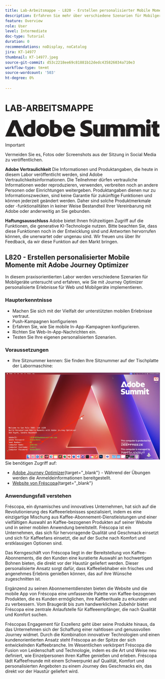 ```yaml
---
title: Lab-Arbeitsmappe - L820 - Erstellen personalisierter Mobile Momente mit Adobe Journey Optimizer
description: Erfahren Sie mehr über verschiedene Szenarien für Mobilgeräte und erfahren Sie, wie Sie mit Journey Optimizer personalisierte Erlebnisse für Web und Mobilgeräte implementieren.
feature: Overview
role: User
level: Intermediate
doc-type: Tutorial
duration: 0
recommendations: noDisplay, noCatalog
jira: KT-14977
thumbnail: KT-14977.jpeg
source-git-commit: d53c2218ee69c81881b12dedc435826034a710e3
workflow-type: tm+mt
source-wordcount: '503'
ht-degree: 0%

---
```



# LAB-ARBEITSMAPPE

![Adobe Summit - Alternativtext](/help/summit/l820-lab-workbook/assets/adobe-summit.png "Adobe Summit")

>[!IMPORTANT]
>
>Vermeiden Sie es, Fotos oder Screenshots aus der Sitzung in Social Media zu veröffentlichen.
>
>**Adobe Vertraulichkeit**
>Die Informationen und Produktangaben, die heute in diesem Labor veröffentlicht werden, sind Adobe Vertraulichkeitsinformationen.
>Die Teilnehmer dürfen vertrauliche Informationen weder reproduzieren, verwenden, verbreiten noch an andere Personen oder Einrichtungen weitergeben.
>Produktangaben dienen nur zu Informationszwecken, sind keine Garantie für zukünftige Funktionen und können jederzeit geändert werden. Daher sind solche Produktmerkmale oder -funktionalitäten in keiner Weise Bestandteil Ihrer Vereinbarung mit Adobe oder anderweitig an Sie gebunden.
>
>**Haftungsausschluss**
>Adobe bietet Ihnen frühzeitigen Zugriff auf die Funktionen, die generative KI-Technologie nutzen. Bitte beachten Sie, dass diese Funktionen noch in der Entwicklung sind und Antworten hervorrufen können, die unerwartet oder ungenau sind. Wir freuen uns über Ihr Feedback, da wir diese Funktion auf den Markt bringen.

## L820 - Erstellen personalisierter Mobile Momente mit Adobe Journey Optimizer

In diesem praxisorientierten Labor werden verschiedene Szenarien für Mobilgeräte untersucht und erfahren, wie Sie mit Journey Optimizer personalisierte Erlebnisse für Web und Mobilgeräte implementieren.

### Haupterkenntnisse

* Machen Sie sich mit der Vielfalt der unterstützten mobilen Erlebnisse vertraut.
* Push-Kampagnen konfigurieren
* Erfahren Sie, wie Sie mobile In-App-Kampagnen konfigurieren.
* Richten Sie Web-In-App-Nachrichten ein.
* Testen Sie Ihre eigenen personalisierten Szenarien.

### Voraussetzungen

* Ihre Sitznummer kennen: Sie finden Ihre Sitznummer auf der Tischplatte der Labormaschine:

![Sitznummer](/help/summit/l820-lab-workbook/assets/locate-seat-number.png)
Sie benötigen Zugriff auf:

* [Adobe Journey Optimizer](https://experience.adobe.com/#/@techmarketingdemos/sname:summit-ajo-lab/journey-optimizer/home){target="_blank"}  - Während der Übungen werden die Anmeldeinformationen bereitgestellt.
* [Website von Fréscopa](https://dsn.adobe.com/p/adobe-summit-2024?token=eyJhbGciOiJIUzI1NiIsInR5cCI6IkpXVCJ9.eyJpZCI6ImFub255bW91cyIsImVtYWlsIjoiYW5vbnltb3VzQGFkb2JlLmNvbSIsImlzc3VlciI6InNoYXJlZC1saW5rIiwiYXJnb24iOnsiYWNjZXNzIjoicmVhZC1wcm9qZWN0IiwicHJvamVjdElkIjoiYWRvYmUtc3VtbWl0LTIwMjQifSwiaWF0IjoxNzEwNTI0MTIwLCJleHAiOjE3MTIzMzg1MjB9.q2uGVst6HjJw8SCWl-3pViNzepkdGnNCvGqZnbbkTsY){target="_blank"}


### Anwendungsfall verstehen

Fréscopa, ein dynamisches und innovatives Unternehmen, hat sich auf die Revolutionierung des Kaffeeerlebnisses spezialisiert, indem es eine einzigartige Mischung aus Kaffee-Abonnement-Dienstleistungen und einer vielfältigen Auswahl an Kaffee-bezogenen Produkten auf seiner Website und in seiner mobilen Anwendung bereitstellt. Fréscopa ist ein Unternehmen, das sich für hervorragende Qualität und Geschmack einsetzt und sich für Kaffeefans einsetzt, die auf der Suche nach Komfort und erstklassigen Optionen sind.

Das Kerngeschäft von Fréscopa liegt in der Bereitstellung von Kaffee-Abonnements, die den Kunden eine kuratierte Auswahl an hochwertigen Bohnen bieten, die direkt vor der Haustür geliefert werden. Dieser personalisierte Ansatz sorgt dafür, dass Kaffeeliebhaber ein frisches und angenehmes Erlebnis genießen können, das auf ihre Wünsche zugeschnitten ist.

Ergänzend zu seinen Abonnementdiensten bieten die Website und die mobile App von Fréscopa eine umfassende Palette von Kaffee-bezogenen Produkten, die es Kunden ermöglichen, ihre Kaffeerituale zu erkunden und zu verbessern. Vom Braugerät bis zum handwerklichen Zubehör bietet Fréscopa eine zentrale Anlaufstelle für Kaffeeempfänger, die nach Qualität und Komfort suchen.

Fréscopas Engagement für Exzellenz geht über seine Produkte hinaus, da das Unternehmen sich der Schaffung einer nahtlosen und genussvollen Journey widmet. Durch die Kombination innovativer Technologien und einen kundenorientierten Ansatz steht Fréscopa an der Spitze der sich entwickelnden Kaffeebranche. Im Wesentlichen verkörpert Fréscopa die Fusion von Leidenschaft und Technologie, indem es die Art und Weise neu definiert, wie Einzelpersonen ihren Kaffee genießen und erleben. Fréscopa lädt Kaffeefreunde mit einem Schwerpunkt auf Qualität, Komfort und personalisierten Angeboten zu einem Journey des Geschmacks ein, das direkt vor der Haustür geliefert wird.



